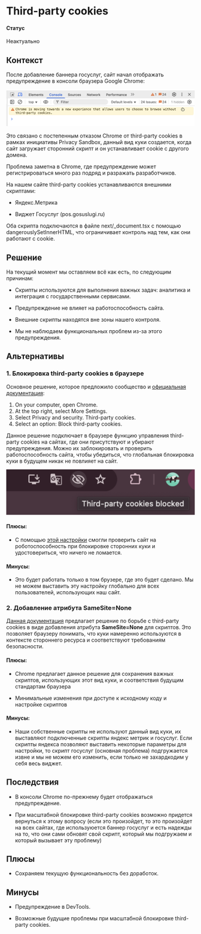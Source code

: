 # Third-party cookies

#### Статус
Неактуально

## Контекст
После добавление баннера госуслуг, сайт начал отображать предупреждение в консоли браузера Google Chrome:

![third party cookies](./images/third-party-cookies.png)

Это связано с постепенным отказом Chrome от third-party cookies в рамках инициативы Privacy Sandbox, данный вид куки создается, когда сайт загружает сторонний скрипт и он устанавливает cookie с другого домена.

Проблема заметна в Chrome, где предупреждение может регистрироваться много раз подряд и разражать разработчиков.

На нашем сайте third-party cookies устанавливаются внешними скриптами:

- Яндекс.Метрика

- Виджет Госуслуг (pos.gosuslugi.ru)

Оба скрипта подключаются в файле next/_document.tsx с помощью dangerouslySetInnerHTML, что ограничивает контроль над тем, как они работают с cookie.

## Решение
На текущий момент мы оставляем всё как есть, по следующим причинам:

- Скрипты используются для выполнения важных задач: аналитика и интеграция с государственными сервисами.

- Предупреждение не влияет на работоспособность сайта.

- Внешние скрипты находятся вне зоны нашего контроля.

- Мы не наблюдаем функциональных проблем из-за этого предупреждения.

## Альтернативы

### 1. Блокировка third-party cookies в браузере
Основное решение, которое предложило сообщество и [официальная документация](https://privacysandbox.google.com/cookies/prepare/overview): 

1. On your computer, open Chrome.
2. At the top right, select More Settings.
3. Select Privacy and security. Third-party cookies.
4. Select an option: Block third-party cookies.

Данное решение подключает в браузере функцию управления third-party cookies на сайтах, где они присутствуют и убирают предупреждения. Можно их заблокировать и проверить работоспособность сайта, чтобы убедиться, что глобальная блокировка куки в будущем никак не повлияет на сайт. 

![third party cookies](./images/block-third-party-cookies.png)

#### Плюсы:
- С помощью [этой настройки](https://privacysandbox.google.com/cookies) смогли проверить сайт на роботоспособность при блокировке сторонних куки и удостовериться, что ничего не ломается.

#### Минусы:
- Это будет работать только в том брузере, где это будет сделано. Мы не можем выставить эту настройку глобально для всех пользователей, использующих наш сайт.

### 2. Добавление атрибута SameSite=None
[Данная документация](https://privacysandbox.google.com/cookies/prepare/audit-cookies) предлагает решение по борьбе с third-party cookies в виде добавления атрибута **SameSite=None** для скриптов. Это позволяет браузеру понимать, что куки намеренно используются в контексте стороннего ресурса и соответствуют требованиям безопасности.

#### Плюсы:
- Chrome предлагает данное решение для сохранения важных скриптов, использующих этот вид куки, и соответствия будущим стандартам браузера

- Минимальные изменения при доступе к исходному коду и настройке скриптов

#### Минусы:
- Наши собственные скрипты не используют данный вид куки, их выставляют подключенные скрипты яндекс метрик и госуслуг. Если скрипты яндекса позволяют выставить некоторые параметры для настройки, то скрипт госуслуг (основная проблема) подгружается извне и мы не можем его изменить, если только не захардкодим у себя весь виджет.

## Последствия
- В консоли Chrome по-прежнему будет отображаться предупреждение.

- При масштабной блокировке third-party cookies возможно придется вернуться к этому вопросу (если это произойдет, то это произойдет на всех сайтах, где используюется баннер госуслуг и есть надежды на то, что они сами обновят свой скрипт, который мы подгружаем и который вызывает эту проблему)

## Плюсы
- Сохраняем текущую функциональность без доработок.

## Минусы
- Предупреждение в DevTools.

- Возможные будущие проблемы при масштабной блокировке third-party cookies.